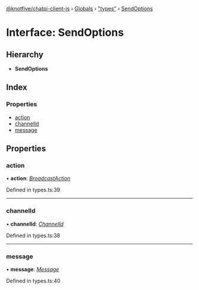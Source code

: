 [@knotfive/chatpi-client-js](../README.md) › [Globals](../globals.md) › ["types"](../modules/_types_.md) › [SendOptions](_types_.sendoptions.md)

# Interface: SendOptions

## Hierarchy

* **SendOptions**

## Index

### Properties

* [action](_types_.sendoptions.md#action)
* [channelId](_types_.sendoptions.md#channelid)
* [message](_types_.sendoptions.md#message)

## Properties

###  action

• **action**: *[BroadcastAction](../enums/_types_.broadcastaction.md)*

Defined in types.ts:39

___

###  channelId

• **channelId**: *[ChannelId](../modules/_types_.md#channelid)*

Defined in types.ts:38

___

###  message

• **message**: *[Message](_types_.message.md)*

Defined in types.ts:40
